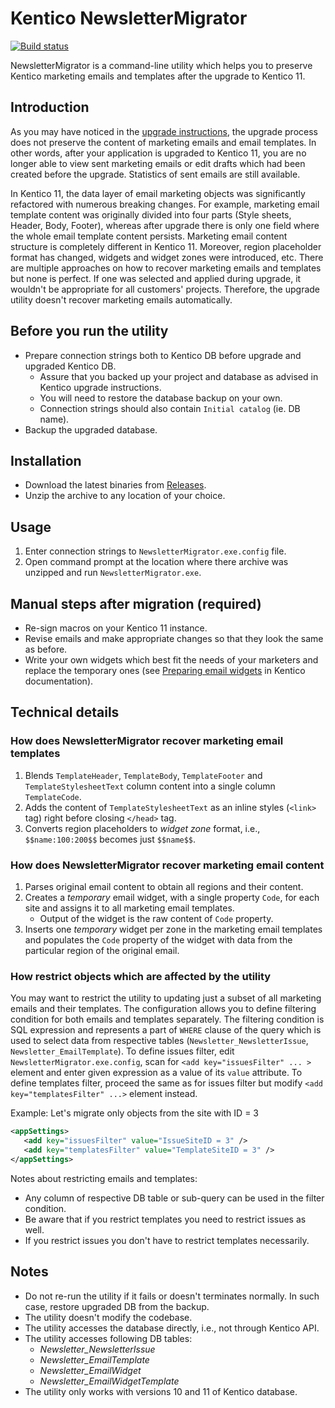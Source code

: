 ﻿# Kentico NewsletterMigrator #

[![Build status](https://ci.appveyor.com/api/projects/status/c168uu238lgblx7i?svg=true)](https://ci.appveyor.com/project/kentico/newsletter-migrator)

NewsletterMigrator is a command-line utility which helps you to preserve Kentico marketing emails and templates after the upgrade to Kentico 11.

## Introduction ##

As you may have noticed in the [upgrade instructions](https://docs.kentico.com/k11/installation/upgrading-to-kentico-11#UpgradingtoKentico11-Emailmarketing "Kentico documentation"), the upgrade process does not preserve the content of marketing emails and email templates. In other words, after your application is upgraded to Kentico 11, you are no longer able to view sent marketing emails or edit drafts which had been created before the upgrade. Statistics of sent emails are still available.

In Kentico 11, the data layer of email marketing objects was significantly refactored with numerous breaking changes. For example, marketing email template content was originally divided into four parts (Style sheets, Header, Body, Footer), whereas after upgrade there is only one field where the whole email template content persists. Marketing email content structure is completely different in Kentico 11. Moreover, region placeholder format has changed, widgets and widget zones were introduced, etc. There are multiple approaches on how to recover marketing emails and templates but none is perfect. If one was selected and applied during upgrade, it wouldn't be appropriate for all customers' projects. Therefore, the upgrade utility doesn't recover marketing emails automatically.


## Before you run the utility ##

* Prepare connection strings both to Kentico DB before upgrade and upgraded Kentico DB.
    * Assure that you backed up your project and database as advised in Kentico upgrade instructions.
    * You will need to restore the database backup on your own.
    * Connection strings should also contain `Initial catalog` (ie. DB name).
* Backup the upgraded database.


## Installation ##

* Download the latest binaries from [Releases](https://github.com/Kentico/newsletter-migrator/releases/latest).
* Unzip the archive to any location of your choice.


## Usage ##
1. Enter connection strings to `NewsletterMigrator.exe.config` file.
1. Open command prompt at the location where there archive was unzipped and run `NewsletterMigrator.exe`.


## Manual steps after migration (required) ##

* Re-sign macros on your Kentico 11 instance.
* Revise emails and make appropriate changes so that they look the same as before.
* Write your own widgets which best fit the needs of your marketers and replace the temporary ones (see [Preparing email widgets](https://docs.kentico.com/x/PQgzB "Kentico documentation") in Kentico documentation).

## Technical details ##

### How does NewsletterMigrator recover marketing email templates ###

1. Blends `TemplateHeader`, `TemplateBody`, `TemplateFooter` and `TemplateStylesheetText` column content into a single column `TemplateCode`.
1. Adds the content of `TemplateStylesheetText` as an inline styles (`<link>` tag) right before closing `</head>` tag.
1. Converts region placeholders to _widget zone_ format, i.e., `$$name:100:200$$` becomes just `$$name$$`.

### How does NewsletterMigrator recover marketing email content ###

1. Parses original email content to obtain all regions and their content.
1. Creates a _temporary_ email widget, with a single property `Code`, for each site and assigns it to all marketing email templates.
    * Output of the widget is the raw content of `Code` property.
1. Inserts one _temporary_ widget per zone in the marketing email templates and populates the `Code` property of the widget with data from the particular region of the original email.

### How restrict objects which are affected by the utility ###

You may want to restrict the utility to updating just a subset of all marketing emails and their templates. The configuration allows you to define filtering condition for both emails and templates separately. The filtering condition is SQL expression and represents a part of `WHERE` clause of the query which is used to select data from respective tables (`Newsletter_NewsletterIssue`, `Newsletter_EmailTemplate`). To define issues filter, edit `NewsletterMigrator.exe.config`, scan for `<add key="issuesFilter" ... >` element and enter given expression as a value of its `value` attribute. To define templates filter, proceed the same as for issues filter but modify `<add key="templatesFilter" ...>` element instead.

Example:
Let's migrate only objects from the site with ID = 3
```xml
<appSettings>
   <add key="issuesFilter" value="IssueSiteID = 3" />
   <add key="templatesFilter" value="TemplateSiteID = 3" />
</appSettings>
```

Notes about restricting emails and templates:
* Any column of respective DB table or sub-query can be used in the filter condition.
* Be aware that if you restrict templates you need to restrict issues as well. 
* If you restrict issues you don't have to restrict templates necessarily.


## Notes ##
* Do not re-run the utility if it fails or doesn't terminates normally. In such case, restore upgraded DB from the backup.
* The utility doesn't modify the codebase.
* The utility accesses the database directly, i.e., not through Kentico API.
* The utility accesses following DB tables:
    * _Newsletter_NewsletterIssue_
    * _Newsletter_EmailTemplate_
    * _Newsletter_EmailWidget_
    * _Newsletter_EmailWidgetTemplate_
* The utility only works with versions 10 and 11 of Kentico database.
